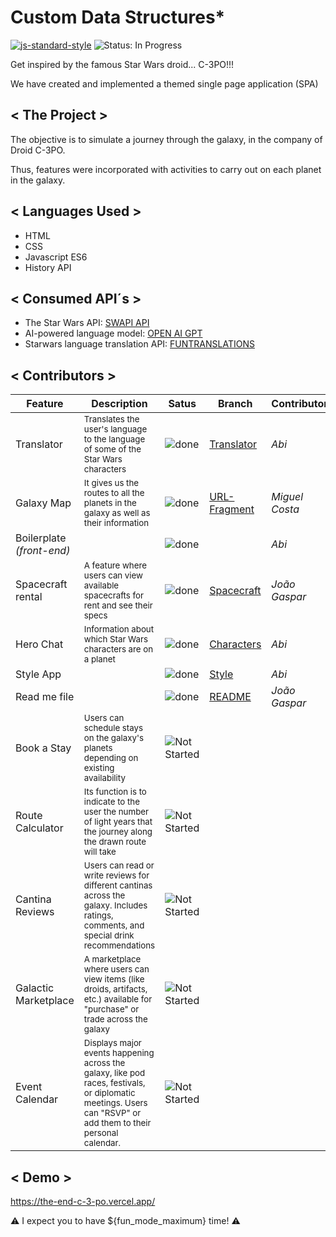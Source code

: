 # Custom Data Structures*

[![js-standard-style][js-standard-style_img]][js-standard-style_url]
![Status: In Progress](https://img.shields.io/badge/Status-In%20Progress-yellow)

[js-standard-style_img]: https://img.shields.io/badge/code%20style-standard-brightgreen.svg
[js-standard-style_url]: https://standardjs.com/

Get inspired by the famous Star Wars droid... C-3PO!!!

We have created and implemented a themed single page application (SPA)

## < The Project >

The objective is to simulate a journey through the galaxy, in the company of Droid C-3PO.

Thus, features were incorporated with activities to carry out on each planet in the galaxy.

## < Languages Used >

* HTML
* CSS
* Javascript ES6
* History API

## < Consumed API´s >

- The Star Wars API: [SWAPI API](https://swapi.dev/)
- AI-powered language model: [OPEN AI GPT](https://chat.openai.com/?model=gpt-4)
- Starwars language translation API: [FUNTRANSLATIONS](https://funtranslations.com/api/starwars)

## < Contributors >

| Feature | Description | Satus | Branch | Contributor|
| -------- | ---------- | ----- | ------ | ---------- |
| Translator | <sup>Translates the user's language to the language of some of the Star Wars characters</sup> | ![done](https://img.shields.io/badge/done-green) | [Translator](https://github.com/miguelcostagap/the-end-C-3PO/blob/main/js/translator.js) | _Abi_
| Galaxy Map | <sup>It gives us the routes to all the planets in the galaxy as well as their information</sup> | ![done](https://img.shields.io/badge/done-green) | [URL-Fragment](https://github.com/miguelcostagap/the-end-C-3PO/blob/main/js/url-fragment.js) | _Miguel Costa_
| Boilerplate _(front-end)_ | | ![done](https://img.shields.io/badge/done-green) | | _Abi_
| Spacecraft rental | <sup>A feature where users can view available spacecrafts for rent and see their specs</sup> | ![done](https://img.shields.io/badge/done-green) | [Spacecraft](https://github.com/miguelcostagap/the-end-C-3PO/blob/main/js/spacecraft.js) | _João Gaspar_
| Hero Chat | <sup>Information about which Star Wars characters are on a planet</sup> | ![done](https://img.shields.io/badge/done-green) | [Characters](https://github.com/miguelcostagap/the-end-C-3PO/blob/main/js/characters.js) | _Abi_
| Style App |  | ![done](https://img.shields.io/badge/done-green) | [Style](https://github.com/miguelcostagap/the-end-C-3PO/tree/main/css) | _Abi_
| Read me file | | ![done](https://img.shields.io/badge/done-green) | [README](https://github.com/miguelcostagap/the-end-C-3PO/blob/main/README.md) | _João Gaspar_
| Book a Stay | <sup>Users can schedule stays on the galaxy's planets depending on existing availability</sup> | ![Not Started](https://img.shields.io/badge/not_started-red) |  |
| Route Calculator | <sup>Its function is to indicate to the user the number of light years that the journey along the drawn route will take</sup> | ![Not Started](https://img.shields.io/badge/not_started-red) |  |
| Cantina Reviews | <sup>Users can read or write reviews for different cantinas across the galaxy. Includes ratings, comments, and special drink recommendations</sup> | ![Not Started](https://img.shields.io/badge/not_started-red) |  |
| Galactic Marketplace | <sup>A marketplace where users can view items (like droids, artifacts, etc.) available for "purchase" or trade across the galaxy</sup> | ![Not Started](https://img.shields.io/badge/not_started-red) |  |
| Event Calendar | <sup>Displays major events happening across the galaxy, like pod races, festivals, or diplomatic meetings. Users can "RSVP" or add them to their personal calendar.</sup> | ![Not Started](https://img.shields.io/badge/not_started-red) |  |

## < Demo >

https://the-end-c-3-po.vercel.app/

:warning: I expect you to have ${fun_mode_maximum} time! :warning:
